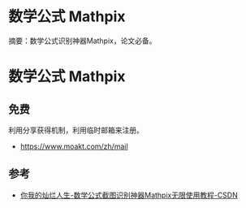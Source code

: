 # 数学公式 Mathpix

摘要：数学公式识别神器Mathpix，论文必备。
<!--more-->

# 数学公式 Mathpix
## 免费
利用分享获得机制，利用临时邮箱来注册。
- https://www.moakt.com/zh/mail

## 参考
- [你我的灿烂人生-数学公式截图识别神器Mathpix无限使用教程-CSDN](https://blog.csdn.net/wscffaa/article/details/109580593)
